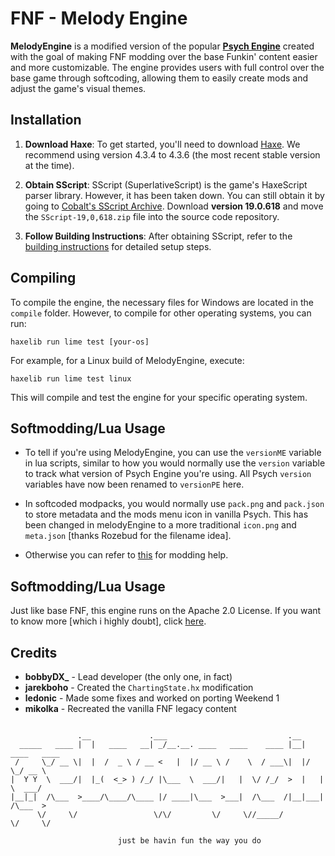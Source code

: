 # FNF - Melody Engine

**MelodyEngine** is a modified version of the popular [**Psych Engine**](https://github.com/ShadowMario/FNF-PsychEngine) created with the goal of making FNF modding over the base Funkin' content easier and more customizable. The engine provides users with full control over the base game through softcoding, allowing them to easily create mods and adjust the game's visual themes.

## Installation

1. **Download Haxe**: To get started, you'll need to download [Haxe](https://haxe.org/). We recommend using version 4.3.4 to 4.3.6 (the most recent stable version at the time).

2. **Obtain SScript**: SScript (SuperlativeScript) is the game's HaxeScript parser library. However, it has been taken down. You can still obtain it by going to [Cobalt's SScript Archive](https://github.com/CCobaltDev/SScript-Archive). Download **version 19.0.618** and move the `SScript-19,0,618.zip` file into the source code repository.

3. **Follow Building Instructions**: After obtaining SScript, refer to the [building instructions](./BUILDING.md) for detailed setup steps.

## Compiling

To compile the engine, the necessary files for Windows are located in the `compile` folder. However, to compile for other operating systems, you can run:

```
haxelib run lime test [your-os]
```

For example, for a Linux build of MelodyEngine, execute:

```
haxelib run lime test linux
```

This will compile and test the engine for your specific operating system.

## Softmodding/Lua Usage

- To tell if you're using MelodyEngine, you can use the `versionME` variable in lua scripts, similar to how you would normally use the `version` variable to track what version of Psych Engine you're using. All Psych `version` variables have now been renamed to `versionPE` here.

- In softcoded modpacks, you would normally use `pack.png` and `pack.json` to store metadata and the mods menu icon in vanilla Psych. This has been changed in melodyEngine to a more traditional `icon.png` and `meta.json` [thanks Rozebud for the filename idea].

- Otherwise you can refer to [this](https://github.com/BobbyDrawz/psych-engine-modding-docs-unofficial/blob/main/README.md) for modding help.

## Softmodding/Lua Usage

Just like base FNF, this engine runs on the Apache 2.0 License. If you want to know more [which i highly doubt], click [here](./LICENSE).

## Credits

- **bobbyDX_** - Lead developer (the only one, in fact)
- **jarekboho** - Created the `ChartingState.hx` modification
- **ledonic** - Made some fixes and worked on porting Weekend 1
- **mikolka** - Recreated the vanilla FNF legacy content

```

               .__             .___                           .__               
  _____   ____ |  |   ____   __| _/__.__. ____   ____    ____ |__| ____   ____  
 /     \_/ __ \|  |  /  _ \ / __ <   |  |/ __ \ /    \  / ___\|  |/    \_/ __ \ 
|  Y Y  \  ___/|  |_(  <_> ) /_/ |\___  \  ___/|   |  \/ /_/  >  |   |  \  ___/ 
|__|_|  /\___  >____/\____/\____ |/ ____|\___  >___|  /\___  /|__|___|  /\___  >
      \/     \/                 \/\/         \/     \//_____/         \/     \/ 

                        just be havin fun the way you do
```